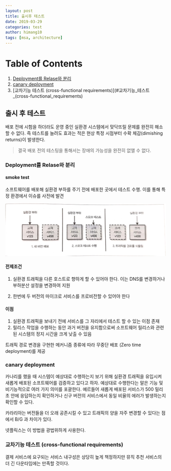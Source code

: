 ```yaml
---
layout: post
title: 출시후 테스트
date: 2019-03-29
categories: test
author: himang10
tags: [msa, architecture]
---
```


# Table of Contents
1. [Deployment를 Relase와 분리](#Deployment를_Relase와_분리)
3. [canary deployment](#canary_deployment)
3. [교차기능 테스트 (cross-functional requirements)](#교차기능_테스트_(cross-functional_requirements)


## 출시 후 테스트
배포 전에 시험을 하더라도 운영 중인 실환경 시스템에서 맞닥뜨릴 문제를 완전히 해소할 수 없다. 
즉 테스트를 늘려도 효과는 적은 현상 특정 시점부터 수확 체감(dimishing returns)이 발생한다. 
> 결국 배포 전의 테스팅을 통해서는 장애의 가능성을 완전히 없앨 수 없다.

### Deployment를 Relase와 분리
#### smoke test
소프트웨어를 배포해 실환경 부하를 주기 전에 배포한 곳에서 테스트 수행. 이를 통해 특정 환경에서 이슈를 사전에 발견

<img src="/files/bgdeployment.jpeg" width="600"> 

#### 전제조건
1. 실환경 트래픽을 다른 호스트로 향하게 할 수 있어야 한다.
이는 DNS를 변경하거나 부하분산 설정을 변경하여 지원

2. 한번에 두 버전의 마이크로 서비스를 프로비전할 수 있어야 한다

#### 이점
1. 실환경 트래픽을 보내기 전에 서비스를 그 자리에서 테스트 할 수 있는 이점 존재
2. 릴리스 작업을 수행하는 동안 과거 버전을 유지함으로써 소프트웨어 릴리스와 관련된 시스템의 정지 시간을 크게 낮출 수 있음

트래픽 경로 변경을 구현한 메커니즘 종류에 따라 무중단 배포 (Zero time deployment)를 제공

### canary deployment
카나리를 했을 때 시스템이 예상대로 수행하는지 보기 위해 실환경 트래픽을 유입시켜 새롭게 배포된 소프트웨어를 검증하고 있다고 하자. 예상대로 수행한다는 말은 기능 및 비기능적으로 여러 가지 의미를 포괄한다.
예르들어 새롭게 배포된 서비스가 500 밀리초 안에 응답하는지 확인하거나 신구 버전의 서비스에서 동일 비율의 에러가 발생하는지 확인할 수 있다.

카라리아는 버전들을 더 오래 공존시킬 수 있고 트래픽의 양을 자주 변경할 수 있다는 점에서 B/G 과 차이가 있다.

넷플릭스는 이 방법을 광법위하게 사용한다.

### 교차기능 테스트 (cross-functional requirements)
결제 서비스에 요구되는 서비스 내구성은 상당히 높게 책정하지만 뮤직 추천 서비스의 더 긴 다운타임에는 만족할 것이다.

